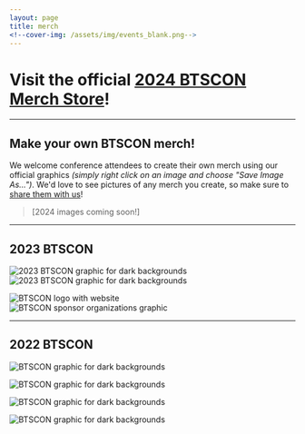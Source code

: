 ```yaml
---
layout: page
title: merch
<!--cover-img: /assets/img/events_blank.png-->
---
```


# Visit the official <a href="https://www.bonfire.com/store/psychological-science-accelerator-store/" target="_blank">2024 BTSCON Merch Store</a>!


***

## Make your own BTSCON merch! 

We welcome conference attendees to create their own merch using our official graphics *(simply right click on an image and choose "Save Image As...")*. We'd love to see pictures of any merch you create, so make sure to [share them with us](mailto:bigteamscienceconference@gmail.com)!
<br>

>[2024 images coming soon!]

***
## 2023 BTSCON 

<section>
  <div class="container">
    <div class="row">
      <div class="col-sm-5">
        <img src="/assets/img/BTSCON23_merch_darkbg.png" alt="2023 BTSCON graphic for dark backgrounds">
      </div>
      <div class="col-sm-5">
        <img src="/assets/img/BTSCON23_merch_lightbg.png" alt="2023 BTSCON graphic for dark backgrounds">
      </div>
    </div>
    <div class="row">
      <div class="col-sm-12">
        <p>   </p>
      </div>
    </div>
    <div class="row">
      <div class="col-sm-5">
        <img src="/assets/img/BTSCON_merch_logo.png" alt="BTSCON logo with website">
      </div>
      <div class="col-sm-5">
        <img src="/assets/img/2023sponsors.png" alt="BTSCON sponsor organizations graphic">
      </div>
    </div>
  </div>
</section>



***
## 2022 BTSCON 

<section>
  <div class="container">
    <div class="row">
      <div class="col-sm-5">
        <img src="/assets/img/BTSCON_merch_darkbg.png" alt="BTSCON graphic for dark backgrounds">
      </div>
      <div class="col-sm-2">
        <p>   </p>
      </div>
      <div class="col-sm-5">
        <img src="/assets/img/BTSCON_merch_lightbg.png" alt="BTSCON graphic for dark backgrounds">
      </div>
    </div>
    <div class="row">
      <div class="col-sm-12">
        <p>   </p>
      </div>
    </div>
    <div class="row">
      <div class="col-sm-5">
        <img src="/assets/img/BTSCON_merch_logosColor.png" alt="BTSCON graphic for dark backgrounds">
      </div>
      <div class="col-sm-2">
        <p>   </p>
      </div>
      <div class="col-sm-5">
        <img src="/assets/img/BTSCON_merch_logosBlueGray.png" alt="BTSCON graphic for dark backgrounds">
      </div>
    </div>
  </div>
</section>

